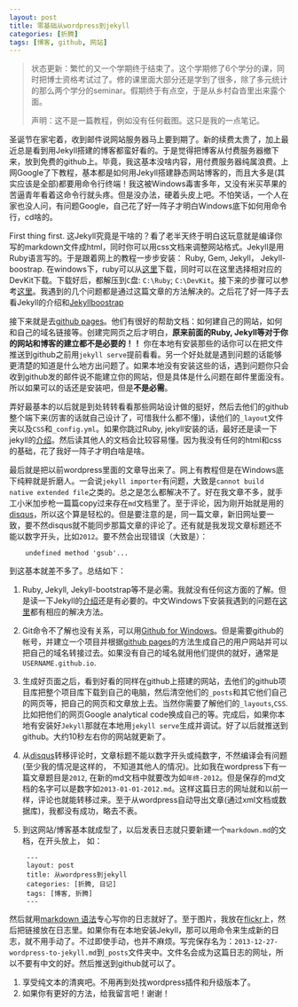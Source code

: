 ```yaml
---
layout: post
title: 零基础从wordpress到jekyll
categories: [折腾]
tags: [博客, github, 网站]
---
```

>状态更新：繁忙的又一个学期终于结束了。这个学期修了6个学分的课，同时把博士资格考试过了。修的课里面大部分还是学到了很多，除了多元统计的那么两个学分的seminar。假期终于有点空，于是从乡村旮沓里出来露个面。
>
>声明：这不是一篇教程，例如没有任何截图。这只是我的一点笔记。

圣诞节在家宅着，收到邮件说网站服务器马上要到期了。新的续费太贵了，加上最近总是看到用Jekyll搭建的博客都蛮好看的。于是觉得把博客从付费服务器撤下来，放到免费的github上。毕竟，我这基本没啥内容，用付费服务器纯属浪费。上网Google了下教程，基本都是如何用Jekyll搭建静态网站博客的，而且大多是(其实应该是全部)都要用命令行终端！我这被Windows毒害多年，又没有米买苹果的苦逼青年看着这命令行就头疼。但是没办法，硬着头皮上吧。不怕笑话，一个人在家也没人问，有问题Google，自己花了好一阵子才明白Windows底下如何用命令行，cd啥的。

First thing first. 这Jekyll究竟是干啥的？看了老半天终于明白这玩意就是编译你写的markdown文件成html，同时你可以用css文档来调整网站格式。Jekyll是用Ruby语言写的。于是跟着网上的教程一步步安装： Ruby, Gem, Jekyll， Jekyll-boostrap. 在windows下，ruby可以从[这里](http://rubyinstaller.org/downloads/)下载，同时可以在这里选择相对应的DevKit下载。下载好后，都解压到`C`盘: `C:\Ruby`; `C:\DevKit`。接下来的步骤可以参考[这里](http://blog.jsfor.com/skill/2013/09/07/jekyll-local-structures-notes/)。我遇到的几个问题都是通过这篇文章的方法解决的。之后花了好一阵子去看Jekyll的介绍和[Jekyllboostrap](http://jekyllbootstrap.com/)

接下来就是去[github pages](http://pages.github.com/)。他们有很好的帮助文档：如何建自己的网站，如何和自己的域名链接等。创建完网页之后才明白，**原来前面的Ruby, Jekyll等对于你的网站和博客的建立都不是必要的！！** 你在本地有安装那些的话你可以在把文件推送到github之前用`jekyll serve`提前看看。另一个好处就是遇到问题的话能够更清楚的知道是什么地方出问题了。如果本地没有安装这些的话，遇到问题你只会收到github发的邮件说不能建立你的网站，但是具体是什么问题在邮件里面没有。所以如果可以的话还是安装吧，但是**不是必需**。

弄好最基本的以后就是到处转转看看那些网站设计做的挺好，然后去他们的github整个端下来(厉害的话就自己设计了，可惜我什么都不懂)，读他们的`_layout`文件夹以及`CSS`和`_config.yml`。如果你跳过Ruby, jekyll安装的话，最好还是读一下jekyll的[介绍](http://jekyllbootstrap.com/lessons/jekyll-introduction.html)。然后读其他人的文档会比较容易懂。因为我没有任何的html和css的基础，花了我好一阵子才明白啥是啥。

最后就是把以前wordpress里面的文章导出来了。网上有教程但是在Windows底下纯粹就是折磨人。一会说`jekyll importer`有问题，大致是`cannot build native extended file`之类的。总之是怎么都解决不了。好在我文章不多，就手工小米加步枪一篇篇copy过来存在`md`文档里了。至于评论，因为刚开始就是用的[disqus](http://disqus.com/)，所以这个算是轻松的。但是要注意的是，同一篇文章，新旧网址要一致，要不然disqus就不能同步那篇文章的评论了。还有就是我发现文章标题还不能以数字开头，比如`2012`。要不然会出现错误（大致是）：

		undefined method 'gsub'... 

到这基本就差不多了。总结如下：

1. Ruby, Jekyll, Jekyll-bootstrap等不是必需。我就没有任何这方面的了解。但是读一下Jekyll的[介绍](http://jekyllbootstrap.com/lessons/jekyll-introduction.html)还是有必要的。中文Windows下安装我遇到的问题在[这里](http://blog.jsfor.com/skill/2013/09/07/jekyll-local-structures-notes/)都有相应的解决方法。
2. Git命令不了解也没有关系，可以用[Github for Windows](http://windows.github.com)。但是需要github的帐号，并建立一个项目并根据[github pages](http://pages.github.com/)的方法生成自己的用户网站并可以把自己的域名转接过去。如果没有自己的域名就用他们提供的就好，通常是`USERNAME.github.io`.
3. 生成好页面之后，看到好看的同样在github上搭建的网站，去他们的github项目库把整个项目库下载到自己的电脑，然后清空他们的`_posts`和其它他们自己的网页等，把自己的网页和文章放上去。当然你需要了解他们的`_layouts`,`CSS`. 比如把他们的网页Google analytical code换成自己的等。完成后，如果你本地有安装好`Jekyll`那就在本地用`jekyll serve`生成并调试。好了以后就推送到github。大约10秒左右你的网站就更新了。
4. 从[disqus](http://disqus.com/)转移评论时，文章标题不能以数字开头或纯数字，不然编译会有问题(至少我的情况是这样的， 不知道其他人的情况)。比如我在wordpress下有一篇文章题目是`2012`, 在新的md文档中就要改为如`年终-2012`。但是保存的md文档的名字可以是数字如`2013-01-01-2012.md`。这样这篇日志的网址就和以前一样，评论也就能转移过来。至于从wordpress自动导出文章(通过xml文档或数据库)，我都没有成功，略去不表。
5. 到这网站/博客基本就成型了，以后发表日志就只要新建一个`markdown.md`的文档，在开头放上， 如：

		---
		layout: post
		title: 从wordpress到jekyll
		categories: [折腾, 日记]
		tags: [博客, 折腾]
		---
然后就用[markdown 语法](http://wowubuntu.com/markdown/#p)专心写你的日志就好了。至于图片，我放在[flickr](http://flickr.com)上，然后把链接放在日志里。如果你有在本地安装Jekyll，那可以用命令来生成新的日志，就不用手动了。不过即使手动，也并不麻烦。写完保存名为：`2013-12-27-wordpress-to-jekyll.md`到`_posts`文件夹中。文件名会成为这篇日志的网址，所以不要有中文的好。然后推送到github就可以了。
1. 享受纯文本的清爽吧。不用再到处找wordpress插件和升级版本了。
2. 如果你有更好的方法，给我留言吧！谢谢！